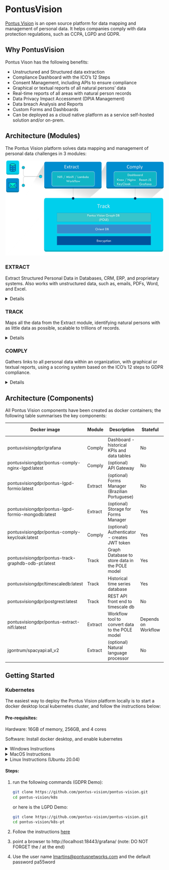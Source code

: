 # PontusVision
[Pontus Vision](https://www.pontusvision.com) is an open source platform for data mapping and management of personal data. It helps companies comply with data protection regulations, such as CCPA, LGPD and GDPR.

## Why PontusVision
Pontus Vison has the following benefits:

 * Unstructured and Structured data extraction
 * Compliance Dashboard with the ICO’s 12 Steps
 * Consent Management, including APIs to ensure compliance
 * Graphical or textual reports of all natural persons’ data
 * Real-time reports of all areas with natural person records
 * Data Privacy Impact Accessment (DPIA Management)
 * Data breach Analysis and Reports
 * Custom Forms and Dashboards
 * Can be deployed as a cloud native platform as a service self-hosted solution and/or on-prem.



## Architecture (Modules)

The Pontus Vision platform solves data mapping and management of personal data challenges in 3 modules:

![](docs/arch-components.png)


### EXTRACT

Extract Structured Personal Data in Databases, CRM, ERP, and proprietary systems. Also works with unstructured data, such as, emails, PDFs, Word, and Excel.

<details>

The Pontus Vision platform extracts structured and unstructured data in an automated manner and without interference on daily operations. The solution does not require changes to the customers’ systems, being able to receive large volumes of data from several corporate systems. Connectors for systems not yet supported are easily implemented.

Structured Data: Databases, CRM, ERP and proprietary systems.
Unstructured Data: emails, Microsoft Office documents, PDF files, and others.

</details>

### TRACK

Maps all the data from the Extract module, identifying natural persons with as little data as possible, scalable to trillions of records.
<details>

Our solution maps data by tracking all data sources from the Extract stage, identifying customer data with as little information as possible, using graph databases and natural language processing technologies, supporting trillions of records.

Scalability is extremely important as the number of data on natural persons grows daily, with each customer or staff interaction generating new data.

Pontus Vision is based on the POLE (Person, Object, Location, Event) data model to Track data. This is a model used by the UK Government to associate data with individuals. The POLE model creates relationships between People, Objects, Locations and Events, forming the basis of a robust intelligence structure.
</details>



### COMPLY

Gathers links to all personal data within an organization, with graphical or textual reports, using a scoring system based on the ICO’s 12 steps to GDPR compliance.
<details>

All data is consolidated in a dashboard, for graphical or textual visualization.

The solution gathers links to all personal data within an organization, with graphical or textual reports, using a scoring system based on the ICO’s 12 steps to GDPR compliance.

All forms and reports are managed in real time, showing the areas of the organization that have personal data.
</details>


## Architecture (Components)
All Pontus Vision components have been created as docker containers; the following table summarises the key components:


| Docker image                                         |Module   | Description                                     | Stateful            | Image Size | Min Memory |
|------------------------------------------------------|---------|-------------------------------------------------|---------------------|------------|------------|
|  pontusvisiongdpr/grafana                            |Comply   | Dashboard - historical KPIs and data tables     | No                  | 383MiB     | 36.25MiB   |
|  pontusvisiongdpr/pontus-comply-nginx-lgpd:latest    |Comply   | (optional) API Gateway                          | No                  | 183MB      | 4 MiB      |
|  pontusvisiongdpr/pontus-lgpd-formio:latest          |Extract  | (optional) Forms Manager (Brazilian Portuguese) | No                  | 530MB      | 123MiB     |
|  pontusvisiongdpr/pontus-lgpd-formio-mongodb:latest  |Extract  | (optional) Storage for Forms Manager            | Yes                 | 438MB      | 61MiB      |
|  pontusvisiongdpr/pontus-comply-keycloak:latest      |Comply   | (optional) Authenticator - creates JWT token    | Yes                 | 1.21GB     | 437MiB     |
|  pontusvisiongdpr/pontus-track-graphdb-odb-pt:latest |Track    | Graph Database to store data in the POLE model  | Yes                 | 2.27GB     | 5.611GiB   |
|  pontusvisiongdpr/timescaledb:latest                 |Track    | Historical time series database                 | Yes                 | 57.6MB     | 22MiB      |
|  pontusvisiongdpr/postgrest:latest                   |Track    | REST API front end to timescale db              | No                  | 115MB      | 30MiB      |
|  pontusvisiongdpr/pontus-extract-nifi:latest         |Extract  | Workflow tool to convert data to the POLE model | Depends on Workflow | 2.56GB     | 2.805GiB   |
|  jgontrum/spacyapi:all_v2                            |Extract  | (optional) Natural language processor           | No                  | 1.48GB     | 1.186GiB   |



## Getting Started

### Kubernetes
The easiest way to deploy the Pontus Vision platform locally is to start a docker desktop local kubernetes cluster, and follow the instructions below:

#### Pre-requisites:

Hardware: 16GB of memory, 256GB, and 4 cores

Software: Install docker desktop, and enable kubernetes
<details><summary>Windows Instructions</summary>

 * [Install Windows WSL2 Ubuntu 20.04](https://docs.microsoft.com/en-us/windows/wsl/install-win10)
 * [Install Windows Docker desktop](https://docs.docker.com/docker-for-windows/install/) 
 * Enable Kubernetes on Docker Desktop:
   * Use WSL Engine: ![](docs/windows-docker-desktop-settings.jpg)
   * Enable WSL2 Integration: ![](docs/windows-docker-desktop-wsl-integration.jpg)
   * Enable Kubernetes: ![](docs/windows-docker-desktop-kubernetes.jpg)

</details> 

<details><summary>MacOS Instructions</summary>
  
 * [Install MacOS Docker Desktop](https://docs.docker.com/docker-for-mac/install/)
 * Enable Kubernetes: ![](docs/macos-dockerd-k8s.jpg)
 
</details>

<details><summary>Linux Instructions (Ubuntu 20.04)</summary>
  
 * [Install Docker](https://docs.docker.com/engine/install/ubuntu/)
 * [Install Kubernetes](https://kubernetes.io/docs/setup/production-environment/tools/kubeadm/install-kubeadm/)
 * here are instructions from scratch:
```
sudo apt-get update
sudo apt-get install -y apt-transport-https ca-certificates curl
sudo curl -fsSLo /usr/share/keyrings/kubernetes-archive-keyring.gpg https://packages.cloud.google.com/apt/doc/apt-key.gpg
echo "deb [signed-by=/usr/share/keyrings/kubernetes-archive-keyring.gpg] https://apt.kubernetes.io/ kubernetes-xenial main" | sudo tee /etc/apt/sources.list.d/kubernetes.list
sudo apt-get update
sudo apt-get install -y kubelet kubeadm kubectl
sudo apt-mark hold kubelet kubeadm kubectl

cat  <<EOF > /tmp/kubeadm-config.yaml
# kubeadm-config.yaml
kind: ClusterConfiguration
apiVersion: kubeadm.k8s.io/v1beta2
kubernetesVersion: v1.22.2
---
kind: KubeletConfiguration
apiVersion: kubelet.config.k8s.io/v1beta1
cgroupDriver: systemd
EOF
#  sudo kubeadm init --pod-network-cidr=

sudo mkdir /etc/docker
cat <<EOF | sudo tee /etc/docker/daemon.json
{
  "exec-opts": ["native.cgroupdriver=systemd"],
  "log-driver": "json-file",
  "log-opts": {
    "max-size": "100m"
  },
  "storage-driver": "overlay2"
}
EOF
sudo systemctl enable docker
sudo systemctl daemon-reload
sudo systemctl restart docker

sudo swapoff -a

cat <<EOF | sudo tee /etc/modules-load.d/containerd.conf
overlay
br_netfilter
EOF

sudo modprobe overlay
sudo modprobe br_netfilter

# Setup required sysctl params, these persist across reboots.
cat <<EOF | sudo tee /etc/sysctl.d/99-kubernetes-cri.conf
net.bridge.bridge-nf-call-iptables  = 1
net.ipv4.ip_forward                 = 1
net.bridge.bridge-nf-call-ip6tables = 1
EOF

# Apply sysctl params without reboot
sudo sysctl --system
```
##### systemd cgroup driver:
  To use the systemd cgroup driver in /etc/containerd/config.toml with runc, set
```
[plugins."io.containerd.grpc.v1.cri".containerd.runtimes.runc]
  ...
  [plugins."io.containerd.grpc.v1.cri".containerd.runtimes.runc.options]
    SystemdCgroup = true
```
If you apply this change make sure to restart containerd again:
```
sudo systemctl restart containerd
```

##### Cluster creation:
```
sudo kubeadm init --config=/tmp/kubeadm-config.yaml
```
If all goes well, you should see something similar to this:
```
Your Kubernetes control-plane has initialized successfully!

To start using your cluster, you need to run the following as a regular user:

  mkdir -p $HOME/.kube
  sudo cp -i /etc/kubernetes/admin.conf $HOME/.kube/config
  sudo chown $(id -u):$(id -g) $HOME/.kube/config

Alternatively, if you are the root user, you can run:

  export KUBECONFIG=/etc/kubernetes/admin.conf

You should now deploy a pod network to the cluster.
Run "kubectl apply -f [podnetwork].yaml" with one of the options listed at:
  https://kubernetes.io/docs/concepts/cluster-administration/addons/

Then you can join any number of worker nodes by running the following on each as root:

kubeadm join 192.xx.xx.xx:6443 --token xxxxx.yyyyyyyyyyyyyy \
        --discovery-token-ca-cert-hash sha256:aaaaaaaaaaaaaaaaaaaaaaaaaaaaaaaaaaaaaaaaaaaaaaaaa
  
```
If running on a single cluster, you may have to run the following commands (to enable the master node and to add a network:
```
mkdir -p $HOME/.kube
sudo cp -i /etc/kubernetes/admin.conf $HOME/.kube/config
sudo chown $(id -u):$(id -g) $HOME/.kube/config

kubectl apply -f  https://docs.projectcalico.org/manifests/calico.yaml
kubectl taint nodes --all node-role.kubernetes.io/master-

```

</details>

#### Steps:

1) run the following commands (GDPR Demo):
    ```bash
    git clone https://github.com/pontus-vision/pontus-vision.git
    cd pontus-vision/k8s
    ```
    or  here is the LGPD Demo:
    ```bash
    git clone https://github.com/pontus-vision/pontus-vision.git
    cd pontus-vision/k8s-pt
    ```

1) Follow the instructions [here](k8s/README.md)
1) point a browser to http://localhost:18443/grafana/   (note: DO NOT FORGET the / at the end)
1) Use the user name lmartins@pontusnetworks.com and the default password pa55word




